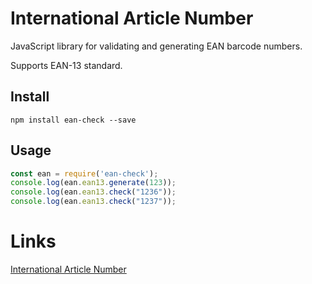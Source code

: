 
# International Article Number

JavaScript library for validating and generating EAN barcode numbers.

Supports EAN-13 standard.

## Install

```
npm install ean-check --save
```

## Usage

```js
const ean = require('ean-check');
console.log(ean.ean13.generate(123));
console.log(ean.ean13.check("1236"));
console.log(ean.ean13.check("1237"));
```

# Links

[International Article Number](https://en.wikipedia.org/wiki/International_Article_Number)
